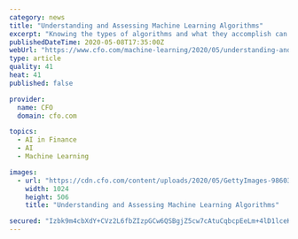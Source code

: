 ```yaml
---
category: news
title: "Understanding and Assessing Machine Learning Algorithms"
excerpt: "Knowing the types of algorithms and what they accomplish can help finance executives ask the right questions when working with data."
publishedDateTime: 2020-05-08T17:35:00Z
webUrl: "https://www.cfo.com/machine-learning/2020/05/understanding-and-assessing-machine-learning-algorithms/"
type: article
quality: 41
heat: 41
published: false

provider:
  name: CFO
  domain: cfo.com

topics:
  - AI in Finance
  - AI
  - Machine Learning

images:
  - url: "https://cdn.cfo.com/content/uploads/2020/05/GettyImages-986039996-1024x506.jpg"
    width: 1024
    height: 506
    title: "Understanding and Assessing Machine Learning Algorithms"

secured: "Izbk9m4cbXdY+CVz2L6fbZIzpGCw6QSBgjZ5cw7cAtuCqbcpEeLm+4lD1lceKcsu64SntWW8Bi/CzwBfSHO3hAf0ynK9ZjV0tpCppgSqMd62sk8xtWjrxpCzKKG7tzR2JBJoK27FnFuVbr4h4GjdMtlpE7kmVx4LbsJ+wo/7SJ/h0cQHeAlv4ZWkqc7JtxK17U+AFP6JKO/EGy0SR03BIwtw9t29xg3q7r5iq1Sy7sCzIUNhvQufT7ZUE0K5D4nskmYAQc6cWsMUc+mLSbBZGa9wrra/1M3WhRvSDlTXZ5XXfgPmoGSpa8sX/Mhj6K1SK8jhdx3Zz/Vy9GvcAWfUcCAIxwHl6Y6hYMue9z/yygNadYHKtGw+11yWiPNVDEF3P7L9KKIBeNCeUXWIpRL9CJSoE2XK2hhC6HHWUuKJopm7MBYqkxRYeNJOSVXISLBfVS0ely0Y4S9FBSmFAAfIUrtaUtrBF3R04jxcyZ/iUcE=;P4olHnp6BpQJ5uOs5Z96rw=="
---
```


